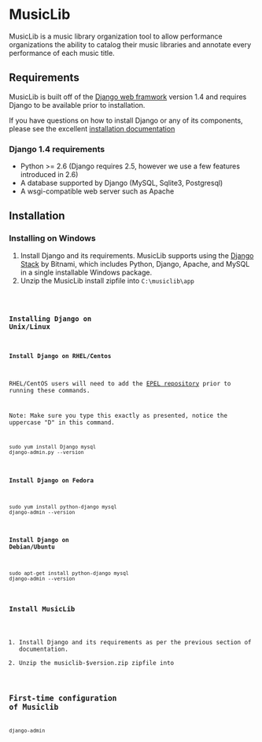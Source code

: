 # MusicLib

MusicLib is a music library organization tool to allow performance
organizations the ability to catalog their music libraries and annotate every
performance of each music title.

## Requirements

MusicLib is built off of the [Django web framwork](http://djangoproject.com) version 1.4 and requires Django to be available prior to installation.

If you have questions on how to install Django or any of its components, please see the excellent [installation documentation](https://docs.djangoproject.com/en/1.4/topics/install/)

### Django 1.4 requirements

- Python &gt;= 2.6 (Django requires 2.5, however we use a few features introduced in 2.6)
- A database supported by Django (MySQL, Sqlite3, Postgresql)
- A wsgi-compatible web server such as Apache

## Installation


### Installing on Windows

1. Install Django and its requirements.  MusicLib supports using the
   [Django Stack](http://bitnami.org/stack/django) by Bitnami, which
   includes Python, Django, Apache, and MySQL in a single installable Windows
   package.
2. Unzip the MusicLib install zipfile into <code>C:\musiclib\app



### Installing Django on Unix/Linux

#### Install Django on RHEL/Centos

RHEL/CentOS users will need to add the [EPEL repository](http://fedoraproject.org/wiki/EPEL) prior to running these commands.

Note: Make sure you type this exactly as presented, notice the uppercase "D" in this command.

<code>
sudo yum install Django mysql
django-admin.py --version
</code>

#### Install Django on Fedora

<code>
sudo yum install python-django mysql
django-admin --version
</code>

#### Install Django on Debian/Ubuntu

<code>
sudo apt-get install python-django mysql
django-admin --version
</code>

### Install MusicLib

1. Install Django and its requirements as per the previous section of documentation.
2. Unzip the musiclib-$version.zip zipfile into <code>


## First-time configuration of Musiclib


django-admin
